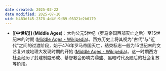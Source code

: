 ```yaml
---
date created: 2025-02-22
date modified: 2025-07-10
uid: b483df45-2378-4d4f-9d89-03321e2b6179
---
```

- **[[中世纪]] (Middle Ages)**：大约公元5世纪（罗马帝国西部灭亡之后）至15世纪末的时期 ([Middle Ages - Wikipedia](https://en.wikipedia.org/wiki/Middle_Ages#:~:text=In%20the%20history%20of%20Europe,246%2C%20and%20Late%20Middle%20Ages))。西方历史上将其视为"古代"与"近代"之间的过渡阶段，始于476年罗马帝国灭亡，结束标志一般为15世纪末的文艺复兴或地理大发现时期的开始 ([Middle Ages - Wikipedia](https://en.wikipedia.org/wiki/Middle_Ages#:~:text=In%20the%20history%20of%20Europe,246%2C%20and%20Late%20Middle%20Ages))。这一时期西方社会经历了封建制度形成、基督教会影响力鼎盛、黑暗时代及随后的社会复苏等阶段。
